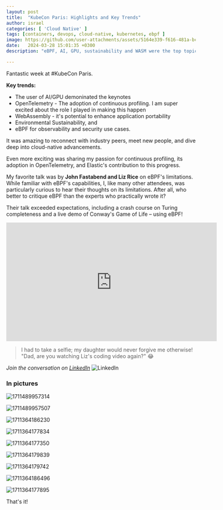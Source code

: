 ```yaml
---
layout: post
title:  "KubeCon Paris: Highlights and Key Trends"
author: israel
categories: [ 'Cloud Native' ]
tags: [containers, devops, cloud-native, kubernetes, ebpf ]
image: https://github.com/user-attachments/assets/5164e339-f616-481a-bc78-601b264bf91e
date:   2024-03-28 15:01:35 +0300
description: "eBPF, AI, GPU, sustainability and WASM were the top topics, but there's more...lots of pictures" 

---
```


  

Fantastic week at #KubeCon Paris.

**Key trends:** 
-  The user of AI/GPU demoninated the keynotes
-  OpenTelemetry - The adoption of continuous profiling.  I am super excited about the role  I played in making this happen 
-  WebAssembly - it's potential to enhance application portability 
- Environmental Sustainability, and 
- eBPF for observability and security use cases.

It was amazing to reconnect with industry peers, meet new people, and dive deep into cloud-native advancements.


Even more exciting was sharing my passion for continuous profiling, its adoption in OpenTelemetry, and Elastic's contribution to this progress.

 
My favorite talk was by **John Fastabend and Liz Rice** on eBPF's limitations. While familiar with eBPF's capabilities, I, like many other attendees, was particularly curious to hear their thoughts on its limitations. After all, who better to critique eBPF than the experts who practically wrote it?

Their talk exceeded expectations, including a crash course on Turing completeness and a live demo of Conway's Game of Life – using eBPF!

<iframe width="560" height="315" src="https://www.youtube.com/embed/tClsqnZMN6I?si=i6wg8apuFvdIaZP1" title="YouTube video player" frameborder="0" allow="accelerometer; autoplay; clipboard-write; encrypted-media; gyroscope; picture-in-picture; web-share" referrerpolicy="strict-origin-when-cross-origin" allowfullscreen></iframe>

  

> I had to take a selfie; my daughter would never forgive me otherwise! "Dad, are you watching Liz's coding video again?" 😂

*Join the conversation on [LinkedIn](https://www.linkedin.com/posts/israelo_ebpf-activity-7178699786080919552-TQmc)*
![LinkedIn](https://github.com/user-attachments/assets/8dc3c87b-b4b7-4844-841f-ae75ab6325c4)


### In pictures 

![1711489957314](https://github.com/user-attachments/assets/b978b546-ef17-4103-abee-f0ee9ccc4c77)

![1711489957507](https://github.com/user-attachments/assets/47bf21ed-6429-4d3b-b164-abe8101fb429)

![1711364186230](https://github.com/user-attachments/assets/48c2f625-7aec-41a3-baab-b04bab2ace95)

![1711364177834](https://github.com/user-attachments/assets/90b4ac7c-51df-4c03-a2ed-6dd18234fe46)

![1711364177350](https://github.com/user-attachments/assets/c0a8fd28-25f0-428c-a622-e7d99ac33b05)

![1711364179839](https://github.com/user-attachments/assets/fc45b695-c48a-426b-8c03-565796d93689)

![1711364179742](https://github.com/user-attachments/assets/c8af050e-39bb-4903-b296-9e17e4a0d7ea)

![1711364186496](https://github.com/user-attachments/assets/4fc51f45-69f0-47af-8c34-50a98d2e58b6)

![1711364177895](https://github.com/user-attachments/assets/4f5af8fe-365e-4d9d-bd93-fb96b36b09d6)

  
That's it!